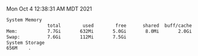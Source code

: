 Mon Oct  4 12:38:31 AM MDT 2021
```bash
System Memory
               total        used        free      shared  buff/cache   available
Mem:           7.7Gi       632Mi       5.0Gi       8.0Mi       2.0Gi       6.7Gi
Swap:          7.6Gi       112Mi       7.5Gi
System Storage
656M	.
```
```bash
